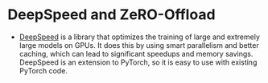 # DeepSpeed and ZeRO-Offload
- [DeepSpeed](https://www.deepspeed.ai/) is a library that optimizes the training of large and extremely large models on GPUs. It does this by using smart parallelism and better caching, which can lead to significant speedups and memory savings. DeepSpeed is an extension to PyTorch, so it is easy to use with existing PyTorch code.